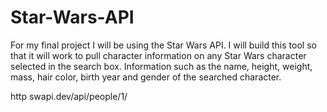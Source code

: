 # Star-Wars-API
For my final project I will be using the Star Wars API. 
I will build this tool so that it will work to pull character information on any Star Wars character selected in the search box. 
Information such as the name, height, weight, mass, hair color, birth year and gender of the searched character.

http swapi.dev/api/people/1/
